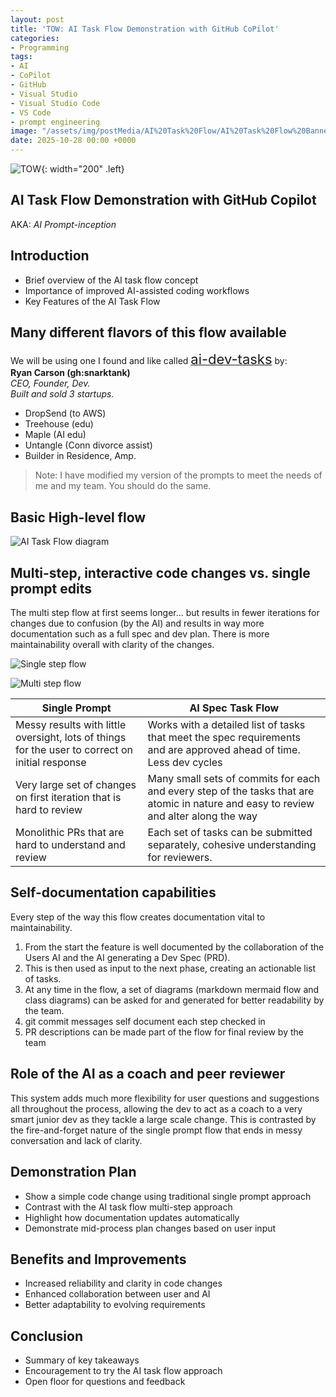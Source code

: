 ```yaml
---
layout: post
title: 'TOW: AI Task Flow Demonstration with GitHub CoPilot'
categories:
- Programming
tags:
- AI
- CoPilot
- GitHub
- Visual Studio
- Visual Studio Code
- VS Code
- prompt engineering
image: "/assets/img/postMedia/AI%20Task%20Flow/AI%20Task%20Flow%20Banner.png"
date: 2025-10-28 00:00 +0000
---
```

![TOW](/assets/img/postMedia/TipOfTheWeek.jpg){: width="200" .left}

## AI Task Flow Demonstration with GitHub Copilot

AKA: _AI Prompt-inception_

## Introduction

- Brief overview of the AI task flow concept
- Importance of improved AI-assisted coding workflows
- Key Features of the AI Task Flow

## Many different flavors of this flow available

We will be using one I found and like called [<span style='font-size:22'>ai-dev-tasks</span>](https://github.com/snarktank/ai-dev-tasks) by:  
**Ryan Carson (gh:snarktank)**  
_CEO, Founder, Dev._  
_Built and sold 3 startups._  

- DropSend (to AWS)
- Treehouse (edu)
- Maple (AI edu)
- Untangle (Conn divorce assist)
- Builder in Residence, Amp.

> Note: I have modified my version of the prompts to meet the needs of me and my team. You should do the same.

## Basic High-level flow

![AI Task Flow diagram](/assets/img/postMedia/AI%20Task%20Flow/AI%20Task%20Flow.png)

## Multi-step, interactive code changes vs. single prompt edits

The multi step flow at first seems longer... but results in fewer iterations for changes due to confusion (by the AI) and results in way more documentation such as a full spec and dev plan. There is more maintainability overall with  clarity of the changes.

![Single step flow](/assets/img/postMedia/AI%20Task%20Flow/Single%20Flow.png)

![Multi step flow](/assets/img/postMedia/AI%20Task%20Flow/Multi%20Flow.png)

Single Prompt | AI Spec Task Flow
-- | --
Messy results with little oversight, lots of things for the user to correct on initial response | Works with a detailed list of tasks that meet the spec requirements and are approved ahead of time. Less dev cycles
Very large set of changes on first iteration that is hard to review | Many small sets of commits for each and every step of the tasks that are atomic in nature and easy to review and alter along the way
Monolithic PRs that are hard to understand and review | Each set of tasks can be submitted separately, cohesive understanding for reviewers.

## Self-documentation capabilities

Every step of the way this flow creates documentation vital to maintainability. 

1. From the start the feature is well documented by the collaboration of the Users AI and the AI generating a Dev Spec (PRD).
2. This is then used as input to the next phase, creating an actionable list of tasks.
3. At any time in the flow, a set of diagrams (markdown mermaid flow and class diagrams) can be asked for and generated for better readability by the team.
4. git commit messages self document each step checked in
5. PR descriptions can be made part of the flow for final review by the team

## Role of the AI as a coach and peer reviewer

This system adds much more flexibility for user questions and suggestions all throughout the process, allowing the dev to act as a coach to a very smart junior dev as they tackle a large scale change. This is contrasted by the fire-and-forget nature of the single prompt flow that ends in messy conversation and lack of clarity.

## Demonstration Plan

- Show a simple code change using traditional single prompt approach
- Contrast with the AI task flow multi-step approach
- Highlight how documentation updates automatically
- Demonstrate mid-process plan changes based on user input

## Benefits and Improvements

- Increased reliability and clarity in code changes
- Enhanced collaboration between user and AI
- Better adaptability to evolving requirements

## Conclusion

- Summary of key takeaways
- Encouragement to try the AI task flow approach
- Open floor for questions and feedback
